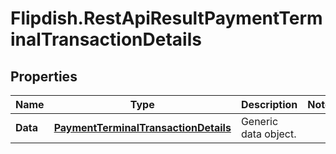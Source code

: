 # Flipdish.RestApiResultPaymentTerminalTransactionDetails

## Properties
Name | Type | Description | Notes
------------ | ------------- | ------------- | -------------
**Data** | [**PaymentTerminalTransactionDetails**](PaymentTerminalTransactionDetails.md) | Generic data object. | 


